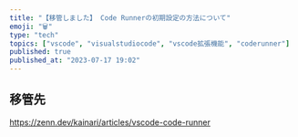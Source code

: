 ```yaml
---
title: "【移管しました】 Code Runnerの初期設定の方法について"
emoji: "🗑️"
type: "tech"
topics: ["vscode", "visualstudiocode", "vscode拡張機能", "coderunner"]
published: true
published_at: "2023-07-17 19:02"
---
```


## 移管先
https://zenn.dev/kainari/articles/vscode-code-runner
